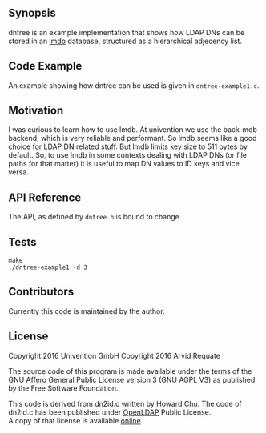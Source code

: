 ## Synopsis

dntree is an example implementation that shows how LDAP DNs can be stored in an [lmdb](http://lmdb.tech/doc/) database, structured as a hierarchical adjecency list.

## Code Example

An example showing how dntree can be used is given in `dntree-example1.c`.

## Motivation

I was curious to learn how to use lmdb. At univention we use the back-mdb backend, which is very reliable and performant.
So lmdb seems like a good choice for LDAP DN related stuff. But lmdb limits key size to 511 bytes by default. So, to
use lmdb in some contexts dealing with LDAP DNs (or file paths for that matter) it is useful to map DN values to ID keys
and vice versa.

## API Reference

The API, as defined by `dntree.h` is bound to change.

## Tests

```
make
./dntree-example1 -d 3
```

## Contributors

Currently this code is maintained by the author.

## License

Copyright 2016 Univention GmbH
Copyright 2016 Arvid Requate

The source code of this program is made available
under the terms of the GNU Affero General Public License version 3
(GNU AGPL V3) as published by the Free Software Foundation.

This code is derived from dn2id.c written by Howard Chu.
The code of dn2id.c has been published under [OpenLDAP](http://www.openldap.org/) Public License.  
A copy of that license is available [online](http://www.OpenLDAP.org/license.html).
